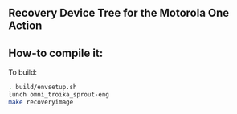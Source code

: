 ## Recovery Device Tree for the Motorola One Action

## How-to compile it:

To build:

```sh
. build/envsetup.sh
lunch omni_troika_sprout-eng
make recoveryimage
```
